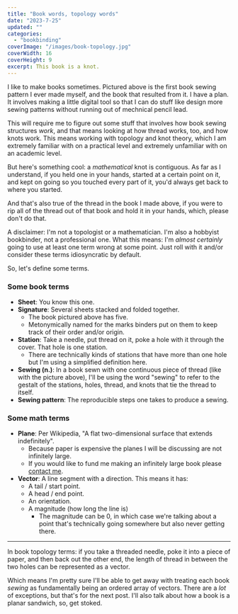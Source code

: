 ```yaml
---
title: "Book words, topology words"
date: "2023-7-25"
updated: ""
categories: 
  - "bookbinding"
coverImage: "/images/book-topology.jpg"
coverWidth: 16
coverHeight: 9
excerpt: This book is a knot. 
---
```


I like to make books sometimes. Pictured above is the first book sewing pattern I ever made myself, and the book that resulted from it. I have a plan. It involves making a little digital tool so that I can do stuff like design more sewing patterns without running out of mechnical pencil lead.

This will require me to figure out some stuff that involves how book sewing structures _work_, and that means looking at how thread works, too, and how knots work. This means working with topology and knot theory, which I am extremely familiar with on a practical level and extremely unfamiliar with on an academic level. 

But here's something cool: a _mathematical_ knot is contiguous. As far as I understand, if you held one in your hands, started at a certain point on it, and kept on going so you touched every part of it, you'd always get back to where you started. 

And that's also true of the thread in the book I made above, if you were to rip all of the thread out of that book and hold it in your hands, which, please don't do that.

A disclaimer: I'm not a topologist or a mathematician. I'm also a hobbyist bookbinder, not a professional one. What this means: I'm _almost certainly_ going to use at least one term wrong at some point. Just roll with it and/or consider these terms idiosyncratic by default.

So, let's define some terms.

### Some book terms

- **Sheet**: You know this one.
- **Signature**: Several sheets stacked and folded together.
  - The book pictured above has five. 
  - Metonymically named for the marks binders put on them to keep track of their order and/or origin.
- **Station**: Take a needle, put thread on it, poke a hole with it through the cover. That hole is one station.
  - There are technically kinds of stations that have more than one hole but I'm using a simplified definition here.
- **Sewing (n.)**: In a book sewn with one continuous piece of thread (like with the picture above), I'll be using the word "sewing" to refer to the gestalt of the stations, holes, thread, and knots that tie the thread to itself.
- **Sewing pattern**: The reproducible steps one takes to produce a sewing.

### Some math terms

- **Plane**: Per Wikipedia, "A flat two-dimensional surface that extends indefinitely".
  - Because paper is expensive the planes I will be discussing are not infinitely large.
  - If you would like to fund me making an infinitely large book please <a href="/contact">contact me</a>.
- **Vector**: A line segment with a direction. This means it has:
  - A tail / start point.
  - A head / end point.
  - An orientation.
  - A magnitude (how long the line is)
    - The magnitude can be 0, in which case we're talking about a point that's technically going somewhere but also never getting there.

---

In book topology terms: if you take a threaded needle, poke it into a piece of paper, and then back out the other end, the length of thread in between the two holes can be represented as a vector. 

Which means I'm pretty sure I'll be able to get away with treating each book _sewing_ as fundamentally being an ordered array of vectors. There are a _lot_ of exceptions, but that's for the next post. I'll also talk about how a book is a planar sandwich, so, get stoked.